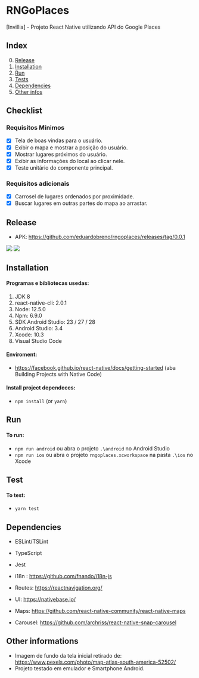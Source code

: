 # RNGoPlaces

[Invillia] - Projeto React Native utilizando API do Google Places

## Index

0. [Release](#release)
1. [Installation](#installation)
1. [Run](#run)
1. [Tests](#tests)
1. [Dependencies](#dependencies)
1. [Other infos](#other-infos)

## Checklist

### Requisitos Mínimos

- [x] Tela de boas vindas para o usuário.
- [x] Exibir o mapa e mostrar a posição do usuário.
- [x] Mostrar lugares próximos do usuário.
- [x] Exibir as informações do local ao clicar nele.
- [x] Teste unitário do componente principal.

### Requisitos adicionais

- [x] Carrosel de lugares ordenados por proximidade.
- [x] Buscar lugares em outras partes do mapa ao arrastar.

## Release

<a name="release"></a>

- APK: https://github.com/eduardobreno/rngoplaces/releases/tag/0.0.1

![](gifs/demo1.gif) ![](gifs/demo2.gif)

<a name="installation"></a>

## Installation

#### Programas e bibliotecas usedas:

1. JDK 8
2. react-native-cli: 2.0.1
3. Node: 12.5.0
4. Npm: 6.9.0
5. SDK Android Studio: 23 / 27 / 28
6. Android Studio: 3.4
7. Xcode: 10.3
8. Visual Studio Code

#### Enviroment:

- https://facebook.github.io/react-native/docs/getting-started (aba Building Projects with Native Code)

#### Install project dependeces:

- `npm install` (or `yarn`)

<a name="run"></a>

## Run

#### To run:

- `npm run android` ou abra o projeto `.\android` no Android Studio
- `npm run ios` ou abra o projeto `rngoplaces.xcworkspace` na pasta `.\ios` no Xcode

## Test

<a name="tests"></a>

#### To test:

- `yarn test`

<a name="dependencies"></a>

## Dependencies

- ESLint/TSLint
- TypeScript
- Jest
- i18n : https://github.com/fnando/i18n-js
- Routes: https://reactnavigation.org/
- UI: https://nativebase.io/

- Maps: https://github.com/react-native-community/react-native-maps
- Carousel: https://github.com/archriss/react-native-snap-carousel

<a name="other-infos"></a>

## Other informations

- Imagem de fundo da tela inicial retirado de: https://www.pexels.com/photo/map-atlas-south-america-52502/
- Projeto testado em emulador e Smartphone Android.
